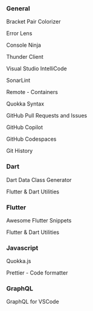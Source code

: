 ### General
Bracket Pair Colorizer

Error Lens

Console Ninja

Thunder Client

Visual Studio IntelliCode

SonarLint

Remote - Containers

Quokka Syntax

GitHub Pull Requests and Issues

GitHub Copilot

GitHub Codespaces

Git History

### Dart
Dart Data Class Generator

Flutter & Dart Utilities

### Flutter
Awesome Flutter Snippets

Flutter & Dart Utilities

### Javascript
Quokka.js

Prettier - Code formatter

### GraphQL
GraphQL for VSCode
